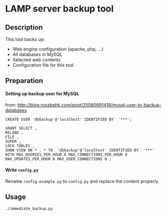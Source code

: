 LAMP server backup tool
=========================

## Description

This tool backs up:

+ Web engine configuration (apache, php, ...)
+ All databases in MySQL
+ Selected web contents
+ Configuration file for this tool

## Preparation

#### Setting up backup user for MySQL

from: http://blog.roozbehk.com/post/25580691418/mysql-user-to-backup-databases

````
CREATE USER 'dbbackup'@'localhost' IDENTIFIED BY  '***';

GRANT SELECT , 
RELOAD , 
FILE , 
SUPER , 
LOCK TABLES , 
SHOW VIEW ON * . * TO  'dbbackup'@'localhost' IDENTIFIED BY  '***' WITH MAX_QUERIES_PER_HOUR 0 MAX_CONNECTIONS_PER_HOUR 0 MAX_UPDATES_PER_HOUR 0 MAX_USER_CONNECTIONS 0 ;
````

#### Write `config.py`

Rename `config-example.py` to `config.py` and replace the content properly.

## Usage

````
./immediate_backup.py
````
